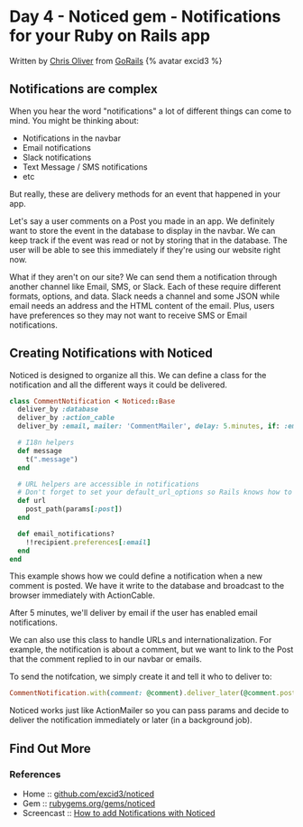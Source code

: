 # Day 4 - Noticed gem - Notifications for your Ruby on Rails app

Written by [Chris Oliver](https://twitter.com/excid3) from [GoRails](https://gorails.com/) {% avatar excid3 %}

## Notifications are complex

When you hear the word "notifications" a lot of different things can come to mind. You might be thinking about:

* Notifications in the navbar
* Email notifications
* Slack notifications
* Text Message / SMS notifications
* etc

But really, these are delivery methods for an event that happened in your app. 

Let's say a user comments on a Post you made in an app. We definitely want to store the event in the database to display in the navbar. We can keep track if the event was read or not by storing that in the database. The user will be able to see this immediately if they're using our website right now. 

What if they aren't on our site? We can send them a notification through another channel like Email, SMS, or Slack. Each of these require different formats, options, and data. Slack needs a channel and some JSON while email needs an address and the HTML content of the email. Plus, users have preferences so they may not want to receive SMS or Email notifications.

## Creating Notifications with Noticed

Noticed is designed to organize all this. We can define a class for the notification and all the different ways it could be delivered.

```ruby
class CommentNotification < Noticed::Base
  deliver_by :database
  deliver_by :action_cable
  deliver_by :email, mailer: 'CommentMailer', delay: 5.minutes, if: :email_notifications?

  # I18n helpers
  def message
    t(".message")
  end

  # URL helpers are accessible in notifications
  # Don't forget to set your default_url_options so Rails knows how to generate urls
  def url
    post_path(params[:post])
  end

  def email_notifications?
    !!recipient.preferences[:email]
  end
end
```

This example shows how we could define a notification when a new comment is posted. We have it write to the database and broadcast to the browser immediately with ActionCable.

After 5 minutes, we'll deliver by email if the user has enabled email notifications.

We can also use this class to handle URLs and internationalization. For example, the notification is about a comment, but we want to link to the Post that the comment replied to in our navbar or emails.

To send the notifcation, we simply create it and tell it who to deliver to:

```ruby
CommentNotification.with(comment: @comment).deliver_later(@comment.post.author)
```

Noticed works just like ActionMailer so you can pass params and decide to deliver the notification immediately or later (in a background job).

## Find Out More

### References

- Home :: [github.com/excid3/noticed](https://github.com/excid3/noticed)
- Gem :: [rubygems.org/gems/noticed](https://rubygems.org/gems/noticed)
- Screencast :: [How to add Notifications with Noticed](https://gorails.com/episodes/rails-notifications-with-noticed?autoplay=1)

